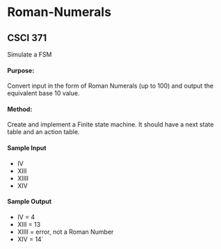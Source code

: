 # Roman-Numerals
## CSCI 371                                                

Simulate a FSM

#### Purpose: 
Convert input in the form of Roman Numerals (up to 100) and output the equivalent base 10 value.

#### Method: 
Create and implement a Finite state machine.  It should have a next state table and an action table.

#### Sample Input
- IV
- XIII
- XIIII
- XIV

#### Sample Output
- IV = 4
- XIII = 13
- XIIII = error, not a Roman Number
- XIV = 14`
